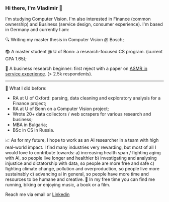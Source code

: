 ### Hi there, I'm Vladimir 👋

I'm studying Computer Vision. I'm also interested in Finance (common ownership) and Business (service design, consumer experience). I'm based in Germany and currently I am:

🔍 Writing my master thesis in Computer Vision @ Bosch;

📚 A master student @ U of Bonn: a research-focused CS program. (current GPA 1.65);

📃 A business research beginner: first reject with a paper on [ASMR in service experience](https://asmruniversity.com/tag/vladimir-fedoseev/). (> 2.5k respondents).

_____
🚈 What I did before:
- RA at U of Oxford: parsing, data cleaning and exploratory analysis for a Finance project;
- RA at U of Bonn on a Computer Vision project;
- Wrote 20+ data collectors / web scrapers for various research and business;
- MBA in Bulgaria;
- BSc in CS in Russia.

📈 As for my future, I hope to work as an AI researcher in a team with high real-world impact. I find many industries very rewarding, but most of all I would love to contribute towards:
a) increasing health span / fighting aging with AI, so people live longer and healthier
b) investigating and analysing injustice and dictatorship with data, so people are more free and safe
c) fighting climate change, pollution and overproduction, so people live more sustainably
c) advancing ai in general, so people have more time and resources to be humane and creative.
🏃 In my free time you can find me running, biking or enjoying music, a book or a film.

Reach me via email or [Linkedin](linkedin.com/in/v-fedoseev/)
